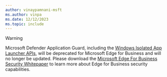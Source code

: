 ```yaml
---
author: vinaypamnani-msft
ms.author: vinpa
ms.date: 12/12/2023
ms.topic: include
---
```


> [!WARNING]
> Microsoft Defender Application Guard, including the [Windows Isolated App Launcher APIs](/windows/win32/api/isolatedapplauncher/), will be deprecated for Microsoft Edge for Business and will no longer be updated. Please download the [Microsoft Edge For Business Security Whitepaper](https://edgestatic.azureedge.net/shared/cms/pdfs/Microsoft_Edge_Security_Whitepaper_v2.pdf) to learn more about Edge for Business security capabilities.
